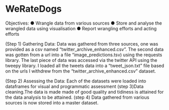 # WeRateDogs
Objectives: ● Wrangle data from various sources ● Store and analyse the wrangled data using visualisation ● Report wrangling efforts and acting efforts

(Step 1) Gathering Data: Data was gathered from three sources, one was provided as a csv named “twitter_archive_enhanced.csv”. The second data was gotten from a url into a file “image_predictions.tsv) using the requests library. The last piece of data was accessed via the twitter API using the tweepy library. I loaded all the tweets data into a “tweet_json.txt” file based on the urls I withdrew from the “twitter_archive_enhanced.csv” dataset.

(Step 2) Assessing the Data: Each of the datasets were loaded into dataframes for visual and programmatic assessment
(step 3)Data cleaning.The data is made made of good quality and tidiness is attained for the data analysis to be attained.
(step 4) Data gathered from various sources is now stored into a master dataset.

